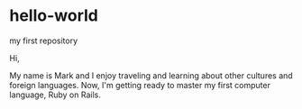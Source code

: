 # hello-world
my first repository

Hi,

My name is Mark and I enjoy traveling and learning about other cultures and foreign languages.  Now, I'm getting ready to master my first computer language, Ruby on Rails.
